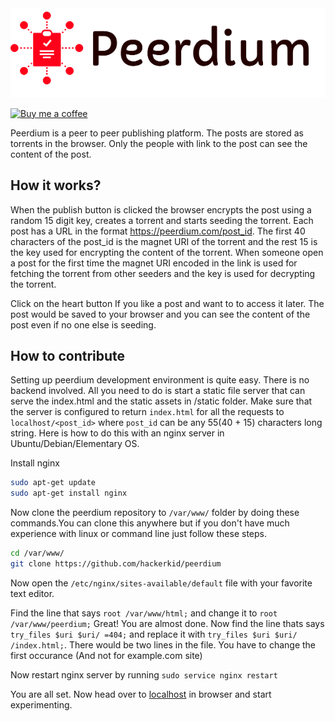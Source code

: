 <img src="static/images/peerdium2.png">

[![Buy me a coffee](https://www.buymeacoffee.com/assets/img/custom_images/orange_img.png)](https://www.buymeacoffee.com/hackerkid)

Peerdium is a peer to peer publishing platform. The posts are stored as torrents
in the browser. Only the people with link to the post can see the content of the
post.

## How it works?

When the publish button is clicked the browser encrypts the post using a random 15 digit key, creates a torrent and starts seeding the torrent.  Each post has a URL in the format https://peerdium.com/post_id. The first 40 characters of the post_id is the magnet URI of the torrent and the rest 15 is the key used for encrypting the content of the torrent. When someone open a post for the first time the magnet URI encoded in the link is used for fetching the torrent from other seeders and the key is used for decrypting the torrent.

Click on the heart button If you like a post and want to to access it later. The post would be saved to your browser and you can see the content of the post even if no one else is seeding.

## How to contribute
Setting up peerdium development environment is quite easy. There is no backend involved. All you need to do is start a static file server that can serve the index.html and the static assets in /static folder. Make sure that the server is configured to return `index.html` for all the requests to `localhost/<post_id>` where
`post_id` can be any 55(40 + 15) characters long string. Here is how to do this with an nginx server in Ubuntu/Debian/Elementary OS.

Install nginx

```bash
sudo apt-get update
sudo apt-get install nginx
```

Now clone the peerdium repository to `/var/www/` folder by doing these commands.You can clone this anywhere but if you don't have much experience with linux or command line just follow these steps.

```bash
cd /var/www/
git clone https://github.com/hackerkid/peerdium
```

Now open the `/etc/nginx/sites-available/default` file with your favorite text editor.

Find the line that says `root /var/www/html;` and change it to `root /var/www/peerdium;`
Great! You are almost done. Now find the line thats says `try_files $uri $uri/ =404;` and replace it with `try_files $uri $uri/ /index.html;`. There would be two lines in the file. You have to change the first occurance (And not for example.com site)

Now restart nginx server by running `sudo service nginx restart`

You are all set. Now head over to [localhost](http://localhost) in browser and start experimenting.
